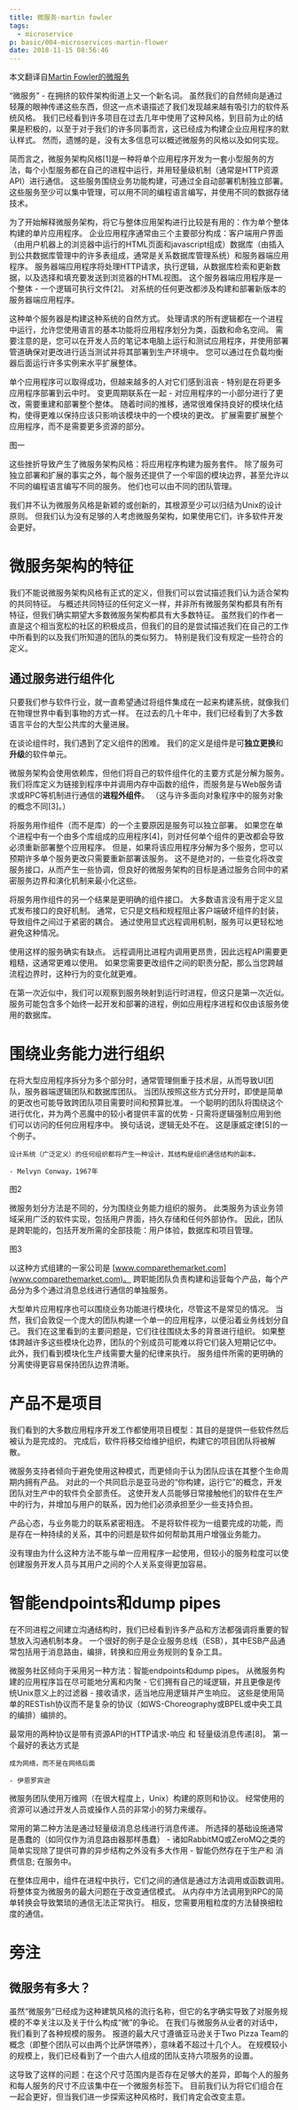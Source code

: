 ```yaml
---
title: 微服务-martin fowler
tags:
  - microservice
p: basic/004-microservices-martin-flower
date: 2018-11-15 08:56:46
---
```


本文翻译自[Martin Fowler的微服务](https://martinfowler.com/articles/microservices.html)

“微服务” - 在拥挤的软件架构街道上又一个新名词。 虽然我们的自然倾向是通过轻蔑的眼神传递这些东西，但这一点术语描述了我们发现越来越有吸引力的软件系统风格。 我们已经看到许多项目在过去几年中使用了这种风格，到目前为止的结果是积极的，以至于对于我们的许多同事而言，这已经成为构建企业应用程序的默认样式。 然而，遗憾的是，没有太多信息可以概述微服务的风格以及如何实现。

简而言之，微服务架构风格[1]是一种将单个应用程序开发为一套小型服务的方法，每个小型服务都在自己的进程中运行，并用轻量级机制（通常是HTTP资源API）进行通信。 这些服务围绕业务功能构建，可通过全自动部署机制独立部署。 这些服务至少可以集中管理，可以用不同的编程语言编写，并使用不同的数据存储技术。

为了开始解释微服务架构，将它与整体应用架构进行比较是有用的：作为单个整体构建的单片应用程序。 企业应用程序通常由三个主要部分构成：客户端用户界面（由用户机器上的浏览器中运行的HTML页面和javascript组成）数据库（由插入到公共数据库管理中的许多表组成，通常是关系数据库管理系统）和服务器端应用程序。 服务器端应用程序将处理HTTP请求，执行逻辑，从数据库检索和更新数据，以及选择和填充要发送到浏览器的HTML视图。 这个服务器端应用程序是一个整体 - 一个逻辑可执行文件[2]。 对系统的任何更改都涉及构建和部署新版本的服务器端应用程序。

这种单个服务器是构建这种系统的自然方式。 处理请求的所有逻辑都在一个进程中运行，允许您使用语言的基本功能将应用程序划分为类，函数和命名空间。 需要注意的是，您可以在开发人员的笔记本电脑上运行和测试应用程序，并使用部署管道确保对更改进行适当测试并将其部署到生产环境中。 您可以通过在负载均衡器后面运行许多实例来水平扩展整体。

单个应用程序可以取得成功，但越来越多的人对它们感到沮丧 - 特别是在将更多应用程序部署到云中时。 变更周期联系在一起 - 对应用程序的一小部分进行了更改，需要重建和部署整个整体。 随着时间的推移，通常很难保持良好的模块化结构，使得更难以保持应该只影响该模块中的一个模块的更改。 扩展需要扩展整个应用程序，而不是需要更多资源的部分。

图一

这些挫折导致产生了微服务架构风格：将应用程序构建为服务套件。 除了服务可独立部署和扩展的事实之外，每个服务还提供了一个牢固的模块边界，甚至允许以不同的编程语言编写不同的服务。 他们也可以由不同的团队管理。

我们并不认为微服务风格是新颖的或创新的，其根源至少可以归结为Unix的设计原则。 但我们认为没有足够的人考虑微服务架构，如果使用它们，许多软件开发会更好。

# 微服务架构的特征
我们不能说微服务架构风格有正式的定义，但我们可以尝试描述我们认为适合架构的共同特征。 与概述共同特征的任何定义一样，并非所有微服务架构都具有所有特征，但我们确实期望大多数微服务架构都具有大多数特征。 虽然我们的作者一直是这个相当宽松的社区的积极成员，但我们的目的是尝试描述我们在自己的工作中所看到的以及我们所知道的团队的类似努力。 特别是我们没有规定一些符合的定义。

## 通过服务进行组件化
只要我们参与软件行业，就一直希望通过将组件集成在一起来构建系统，就像我们在物理世界中看到事物的方式一样。 在过去的几十年中，我们已经看到了大多数语言平台的大型公共库的大量进展。

在谈论组件时，我们遇到了定义组件的困难。 我们的定义是组件是可**独立更换**和**升级**的软件单元。

微服务架构会使用依赖库，但他们将自己的软件组件化的主要方式是分解为服务。 我们将库定义为链接到程序中并调用内存中函数的组件，而服务是与Web服务请求或RPC等机制进行通信的**进程外组件**。 （这与许多面向对象程序中的服务对象的概念不同[3]。）

将服务用作组件（而不是库）的一个主要原因是服务可以独立部署。 如果您在单个进程中有一个由多个库组成的应用程序[4]，则对任何单个组件的更改都会导致必须重新部署整个应用程序。 但是，如果将该应用程序分解为多个服务，您可以预期许多单个服务更改只需要重新部署该服务。 这不是绝对的，一些变化将改变服务接口，从而产生一些协调，但良好的微服务架构的目标是通过服务合同中的紧密服务边界和演化机制来最小化这些。

将服务用作组件的另一个结果是更明确的组件接口。 大多数语言没有用于定义显式发布接口的良好机制。 通常，它只是文档和规程阻止客户端破坏组件的封装，导致组件之间过于紧密的耦合。 通过使用显式远程调用机制，服务可以更轻松地避免这种情况。

使用这样的服务确实有缺点。 远程调用比进程内调用更昂贵，因此远程API需要更粗糙，这通常更难以使用。 如果您需要更改组件之间的职责分配，那么当您跨越流程边界时，这种行为的变化就更难。

在第一次近似中，我们可以观察到服务映射到运行时进程，但这只是第一次近似。 服务可能包含多个始终一起开发和部署的进程，例如应用程序进程和仅由该服务使用的数据库。

# 围绕业务能力进行组织
在将大型应用程序拆分为多个部分时，通常管理侧重于技术层，从而导致UI团队，服务器端逻辑团队和数据库团队。 当团队按照这些方式分开时，即使是简单的更改也可能导致跨团队项目需要时间和预算批准。 一个聪明的团队将围绕这个进行优化，并为两个恶魔中的较小者提供丰富的优势 - 只需将逻辑强制应用到他们可以访问的任何应用程序中。 换句话说，逻辑无处不在。 这是康威定律[5]的一个例子。

```
设计系统（广泛定义）的任何组织都将产生一种设计，其结构是组织通信结构的副本。

- Melvyn Conway，1967年
```

图2

微服务划分方法是不同的，分为围绕业务能力组织的服务。 此类服务为该业务领域采用广泛的软件实现，包括用户界面，持久存储和任何外部协作。 因此，团队是跨职能的，包括开发所需的全部技能：用户体验，数据库和项目管理。

图3

以这种方式组建的一家公司是 [www.comparethemarket.com](www.comparethemarket.com)。 跨职能团队负责构建和运营每个产品，每个产品分为多个通过消息总线进行通信的单独服务。

大型单片应用程序也可以围绕业务功能进行模块化，尽管这不是常见的情况。 当然，我们会敦促一个庞大的团队构建一个单一的应用程序，以便沿着业务线划分自己。 我们在这里看到的主要问题是，它们往往围绕太多的背景进行组织。 如果整体跨越许多这些模块化边界，团队的个别成员可能难以将它们装入短期记忆中。 此外，我们看到模块化生产线需要大量的纪律来执行。 服务组件所需的更明确的分离使得更容易保持团队边界清晰。

# 产品不是项目
我们看到的大多数应用程序开发工作都使用项目模型：其目的是提供一些软件然后被认为是完成的。 完成后，软件将移交给维护组织，构建它的项目团队将被解散。

微服务支持者倾向于避免使用这种模式，而更倾向于认为团队应该在其整个生命周期内拥有产品。 对此的一个共同启示是亚马逊的“你构建，运行它”的概念，开发团队对生产中的软件负全部责任。 这使开发人员能够日常接触他们的软件在生产中的行为，并增加与用户的联系，因为他们必须承担至少一些支持负担。

产品心态，与业务能力的联系紧密相连。 不是将软件视为一组要完成的功能，而是存在一种持续的关系，其中的问题是软件如何帮助其用户增强业务能力。

没有理由为什么这种方法不能与单一应用程序一起使用，但较小的服务粒度可以使创建服务开发人员与其用户之间的个人关系变得更加容易。

# 智能endpoints和dump pipes
在不同进程之间建立沟通结构时，我们已经看到许多产品和方法都强调将重要的智慧放入沟通机制本身。 一个很好的例子是企业服务总线（ESB），其中ESB产品通常包括用于消息路由，编排，转换和应用业务规则的复杂工具。

微服务社区倾向于采用另一种方法：智能endpoints和dump pipes。 从微服务构建的应用程序旨在尽可能地分离和内聚 - 它们拥有自己的域逻辑，并且更像是传统Unix意义上的过滤器 - 接收请求，适当地应用逻辑并产生响应。 这些是使用简单的RESTish协议而不是复杂的协议（如WS-Choreography或BPEL或中央工具的编排）编排的。

最常用的两种协议是带有资源API的HTTP请求-响应 和 轻量级消息传递[8]。 第一个最好的表达方式是
```
成为网络，而不是在网络后面

- 伊恩罗宾逊
```
微服务团队使用万维网（在很大程度上，Unix）构建的原则和协议。 经常使用的资源可以通过开发人员或操作人员的非常小的努力来缓存。

常用的第二种方法是通过轻量级消息总线进行消息传递。 所选择的基础设施通常是愚蠢的（如同仅作为消息路由器那样愚蠢） - 诸如RabbitMQ或ZeroMQ之类的简单实现除了提供可靠的异步结构之外没有多大作用 - 智能仍然存在于生产和 消费信息; 在服务中。

在整体应用中，组件在进程中执行，它们之间的通信是通过方法调用或函数调用。 将整体变为微服务的最大问题在于改变通信模式。 从内存中方法调用到RPC的简单转换会导致繁琐的通信无法正常执行。 相反，您需要用粗粒度的方法替换细粒度的通信。








# 旁注

## 微服务有多大？
虽然“微服务”已经成为这种建筑风格的流行名称，但它的名字确实导致了对服务规模的不幸关注以及关于什么构成“微”的争论。 在我们与微服务从业者的对话中，我们看到了各种规模的服务。 报道的最大尺寸遵循亚马逊关于Two Pizza Team的概念（即整个团队可以由两个比萨饼喂养），意味着不超过十几个人。 在规模较小的规模上，我们已经看到了一个由六人组成的团队支持六项服务的设置。

这导致了这样的问题：在这个尺寸范围内是否存在足够大的差异，即每个人的服务和每人服务的尺寸不应该集中在一个微服务标签下。 目前我们认为将它们组合在一起会更好，但当我们进一步探索这种风格时，我们肯定会改变主意。


